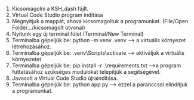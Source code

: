 1. Kicsomagolni a KSH_dash fájlt.
2. Virtual Code Studio program indítása
3. Megnyitjuk a mappát, ahova kicsomagoltuk a programunkat. (File/Open Folder.../kicsomagolt útvonal)
4. Nyitunk egy új terminal fület (Terminal/New Terminal)
5. Terminalba gépeljük be: python -m venv .venv --> a virtuális környezet létrehozásához.
6. Terminalba gépeljük be: .venv\Scripts\activate --> aktiváljuk a virtuális környezetet
7. Terminalba gépeljük be: pip install -r .\requirements.txt -->a program futtatásához szükséges modulokat telepítjük a segítségével.
8. Javasolt a Virtual Code Studio újraindítása.
9. Terminalba gépeljük be: python app.py --> ezzel a paranccsal elindítjuk a programunkat. 